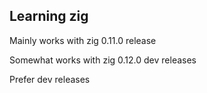 ## Learning zig

Mainly works with zig 0.11.0 release

Somewhat works with zig 0.12.0 dev releases

Prefer dev releases